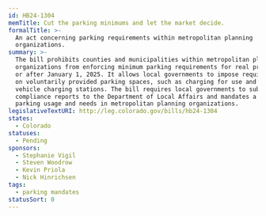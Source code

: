 ```yaml
---
id: HB24-1304
memTitle: Cut the parking minimums and let the market decide.
formalTitle: >-
  An act concerning parking requirements within metropolitan planning
  organizations.
summary: >-
  The bill prohibits counties and municipalities within metropolitan planning
  organizations from enforcing minimum parking requirements for real property on
  or after January 1, 2025. It allows local governments to impose requirements
  on voluntarily provided parking spaces, such as charging for use and allowing
  vehicle charging stations. The bill requires local governments to submit
  compliance reports to the Department of Local Affairs and mandates a study on
  parking usage and needs in metropolitan planning organizations.
legislativeTextURI: http://leg.colorado.gov/bills/hb24-1304
states:
  - Colorado
statuses:
  - Pending
sponsors:
  - Stephanie Vigil
  - Steven Woodrow
  - Kevin Priola
  - Nick Hinrichsen
tags:
  - parking mandates
statusSort: 0
---
```


